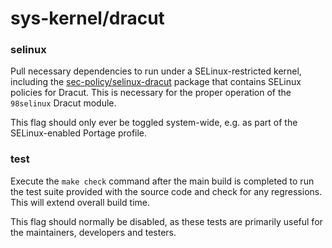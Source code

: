 # sys-kernel/dracut

### selinux
Pull necessary dependencies to run under a SELinux-restricted kernel, including the [sec-policy/selinux-dracut](../sec-policy/selinux-dracut.md) package that contains SELinux policies for Dracut. This is necessary for the proper operation of the `98selinux` Dracut module.

This flag should only ever be toggled system-wide, e.g. as part of the SELinux-enabled Portage profile.

### test
Execute the `make check` command after the main build is completed to run the test suite provided with the source code and check for any regressions. This will extend overall build time.

This flag should normally be disabled, as these tests are primarily useful for the maintainers, developers and testers.
